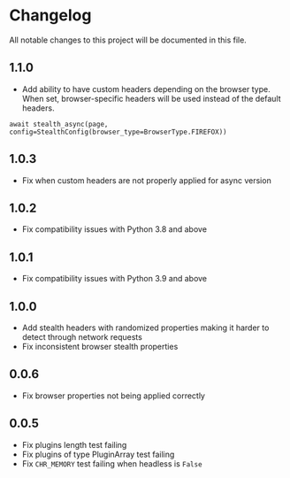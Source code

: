 # Changelog
All notable changes to this project will be documented in this file.

## 1.1.0
- Add ability to have custom headers depending on the browser type. When set, browser-specific headers will be used instead of the default headers.
```
await stealth_async(page, config=StealthConfig(browser_type=BrowserType.FIREFOX))
```

## 1.0.3
- Fix when custom headers are not properly applied for async version 

## 1.0.2
- Fix compatibility issues with Python 3.8 and above

## 1.0.1
- Fix compatibility issues with Python 3.9 and above

## 1.0.0
- Add stealth headers with randomized properties making it harder to detect through network requests
- Fix inconsistent browser stealth properties 

## 0.0.6
- Fix browser properties not being applied correctly

## 0.0.5
- Fix plugins length test failing
- Fix plugins of type PluginArray test failing
- Fix `CHR_MEMORY` test failing when headless is `False`
